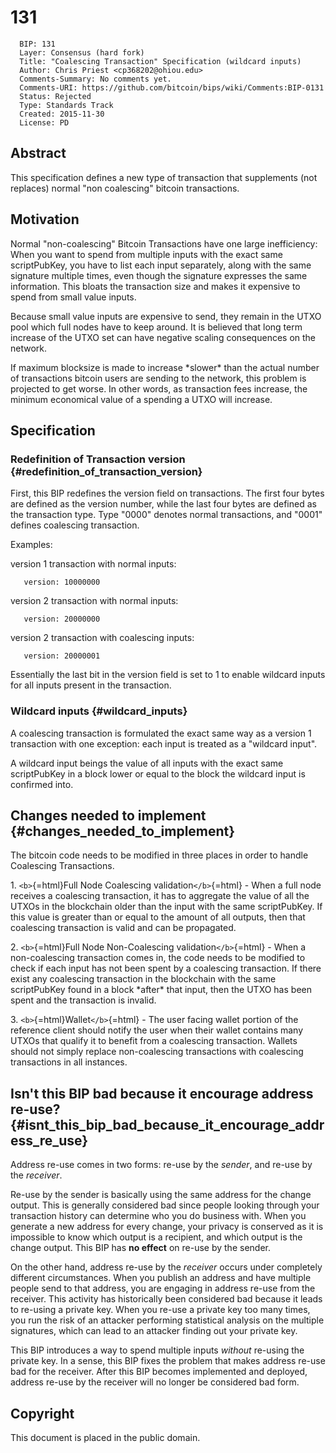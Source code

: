 # 131

      BIP: 131
      Layer: Consensus (hard fork)
      Title: "Coalescing Transaction" Specification (wildcard inputs)
      Author: Chris Priest <cp368202@ohiou.edu>
      Comments-Summary: No comments yet.
      Comments-URI: https://github.com/bitcoin/bips/wiki/Comments:BIP-0131
      Status: Rejected
      Type: Standards Track
      Created: 2015-11-30
      License: PD

## Abstract

This specification defines a new type of transaction that supplements
(not replaces) normal \"non coalescing\" bitcoin transactions.

## Motivation

Normal \"non-coalescing\" Bitcoin Transactions have one large
inefficiency: When you want to spend from multiple inputs with the exact
same scriptPubKey, you have to list each input separately, along with
the same signature multiple times, even though the signature expresses
the same information. This bloats the transaction size and makes it
expensive to spend from small value inputs.

Because small value inputs are expensive to send, they remain in the
UTXO pool which full nodes have to keep around. It is believed that long
term increase of the UTXO set can have negative scaling consequences on
the network.

If maximum blocksize is made to increase \*slower\* than the actual
number of transactions bitcoin users are sending to the network, this
problem is projected to get worse. In other words, as transaction fees
increase, the minimum economical value of a spending a UTXO will
increase.

## Specification

### Redefinition of Transaction version {#redefinition_of_transaction_version}

First, this BIP redefines the version field on transactions. The first
four bytes are defined as the version number, while the last four bytes
are defined as the transaction type. Type \"0000\" denotes normal
transactions, and \"0001\" defines coalescing transaction.

Examples:

version 1 transaction with normal inputs:

`   version: 10000000`

version 2 transaction with normal inputs:

`   version: 20000000`

version 2 transaction with coalescing inputs:

`   version: 20000001`

Essentially the last bit in the version field is set to 1 to enable
wildcard inputs for all inputs present in the transaction.

### Wildcard inputs {#wildcard_inputs}

A coalescing transaction is formulated the exact same way as a version 1
transaction with one exception: each input is treated as a \"wildcard
input\".

A wildcard input beings the value of all inputs with the exact same
scriptPubKey in a block lower or equal to the block the wildcard input
is confirmed into.

## Changes needed to implement {#changes_needed_to_implement}

The bitcoin code needs to be modified in three places in order to handle
Coalescing Transactions.

1\. `<b>`{=html}Full Node Coalescing validation`</b>`{=html} - When a
full node receives a coalescing transaction, it has to aggregate the
value of all the UTXOs in the blockchain older than the input with the
same scriptPubKey. If this value is greater than or equal to the amount
of all outputs, then that coalescing transaction is valid and can be
propagated.

2\. `<b>`{=html}Full Node Non-Coalescing validation`</b>`{=html} - When
a non-coalescing transaction comes in, the code needs to be modified to
check if each input has not been spent by a coalescing transaction. If
there exist any coalescing transaction in the blockchain with the same
scriptPubKey found in a block \*after\* that input, then the UTXO has
been spent and the transaction is invalid.

3\. `<b>`{=html}Wallet`</b>`{=html} - The user facing wallet portion of
the reference client should notify the user when their wallet contains
many UTXOs that qualify it to benefit from a coalescing transaction.
Wallets should not simply replace non-coalescing transactions with
coalescing transactions in all instances.

## Isn\'t this BIP bad because it encourage address re-use? {#isnt_this_bip_bad_because_it_encourage_address_re_use}

Address re-use comes in two forms: re-use by the *sender*, and re-use by
the *receiver*.

Re-use by the sender is basically using the same address for the change
output. This is generally considered bad since people looking through
your transaction history can determine who you do business with. When
you generate a new address for every change, your privacy is conserved
as it is impossible to know which output is a recipient, and which
output is the change output. This BIP has **no effect** on re-use by the
sender.

On the other hand, address re-use by the *receiver* occurs under
completely different circumstances. When you publish an address and have
multiple people send to that address, you are engaging in address re-use
from the receiver. This activity has historically been considered bad
because it leads to re-using a private key. When you re-use a private
key too many times, you run the risk of an attacker performing
statistical analysis on the multiple signatures, which can lead to an
attacker finding out your private key.

This BIP introduces a way to spend multiple inputs *without* re-using
the private key. In a sense, this BIP fixes the problem that makes
address re-use bad for the receiver. After this BIP becomes implemented
and deployed, address re-use by the receiver will no longer be
considered bad form.

## Copyright

This document is placed in the public domain.
